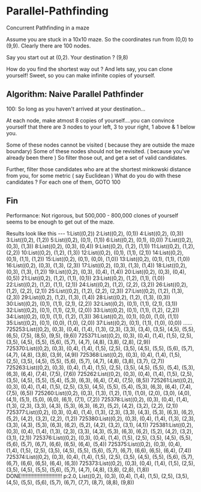 Parallel-Pathfinding
====================

Concurrent Pathfinding in a maze

Assume you are stuck in a 10x10 maze. So the coordinates run from (0,0) to (9,9). Clearly there are 100 nodes.

Say you start out at (0,2).
Your destination ? (9,8)

How do you find the shortest way out ?
And lets say, you can clone yourself!
Sweet, so you can make infinite copies of yourself.

Algorithm: Naive Parallel Pathfinder
---------
100:
So long as you haven't arrived at your destination...

At each node, make atmost 8 copies of yourself....you can convince yourself that there are 3 nodes to your left, 
3 to your right, 1 above & 1 below you.

Some of these nodes cannot be visited ( because they are outside the maze boundary)
Some of these nodes should not be revisited. ( because you've already been there )
So filter those out, and get a set of valid candidates.

Further, filter those candidates who are at the shortest minkowski distance from you, for some metric ( say Euclidean )
What do you do with these candidates ?
For each one of them, GOTO 100

Fin
---------

Performance: Not rigorous, but 500,000 - 800,000 clones of yourself seems to be enough to get out of the maze.

Results look like this ---
1:List((0,2))
2:List((0,2), (0,1))
4:List((0,2), (0,3))
3:List((0,2), (1,2))
5:List((0,2), (0,1), (1,1))
6:List((0,2), (0,1), (0,0))
7:List((0,2), (0,3), (1,3))
8:List((0,2), (0,3), (0,4))
9:List((0,2), (1,2), (1,1))
11:List((0,2), (1,2), (2,2))
10:List((0,2), (1,2), (1,3))
12:List((0,2), (0,1), (1,1), (2,1))
14:List((0,2), (0,1), (1,1), (1,2))
15:List((0,2), (0,1), (0,0), (1,0))
13:List((0,2), (0,1), (1,1), (1,0))
16:List((0,2), (0,3), (1,3), (2,3))
17:List((0,2), (0,3), (1,3), (1,4))
18:List((0,2), (0,3), (1,3), (1,2))
19:List((0,2), (0,3), (0,4), (1,4))
20:List((0,2), (0,3), (0,4), (0,5))
21:List((0,2), (1,2), (1,1), (0,1))
23:List((0,2), (1,2), (1,1), (1,0))
22:List((0,2), (1,2), (1,1), (2,1))
24:List((0,2), (1,2), (2,2), (3,2))
26:List((0,2), (1,2), (2,2), (2,1))
25:List((0,2), (1,2), (2,2), (2,3))
27:List((0,2), (1,2), (1,3), (2,3))
29:List((0,2), (1,2), (1,3), (1,4))
28:List((0,2), (1,2), (1,3), (0,3))
30:List((0,2), (0,1), (1,1), (2,1), (2,2))
32:List((0,2), (0,1), (1,1), (2,1), (3,1))
32:List((0,2), (0,1), (1,1), (2,1), (2,0))
33:List((0,2), (0,1), (1,1), (1,2), (2,2))
34:List((0,2), (0,1), (1,1), (1,2), (1,3))
36:List((0,2), (0,1), (0,0), (1,0), (1,1))
35:List((0,2), (0,1), (0,0), (1,0), (2,0))
37:List((0,2), (0,1), (1,1), (1,0), (0,0))
......
725253:List((0,2), (0,3), (0,4), (1,4), (1,3), (2,3), (3,3), (3,4), (3,5), (4,5), (5,5), (6,5), (7,5), (8,5), (9,5), (9,6))
725371:List((0,2), (0,3), (0,4), (1,4), (1,5), (2,5), (3,5), (4,5), (5,5), (5,6), (5,7), (4,7), (4,8), (3,8), (2,8), (2,9))
725370:List((0,2), (0,3), (0,4), (1,4), (1,5), (2,5), (3,5), (4,5), (5,5), (5,6), (5,7), (4,7), (4,8), (3,8), (3,9), (4,9))
725368:List((0,2), (0,3), (0,4), (1,4), (1,5), (2,5), (3,5), (4,5), (5,5), (5,6), (5,7), (4,7), (4,8), (3,8), (3,7), (2,7))
725263:List((0,2), (0,3), (0,4), (1,4), (1,5), (2,5), (3,5), (4,5), (5,5), (5,4), (5,3), (6,3), (6,4), (7,4), (7,5), (7,6))
725262:List((0,2), (0,3), (0,4), (1,4), (1,5), (2,5), (3,5), (4,5), (5,5), (5,4), (5,3), (6,3), (6,4), (7,4), (7,5), (8,5))
725261:List((0,2), (0,3), (0,4), (1,4), (1,5), (2,5), (3,5), (4,5), (5,5), (5,4), (5,3), (6,3), (6,4), (7,4), (7,5), (6,5))
725260:List((0,2), (0,3), (1,3), (1,2), (1,1), (1,0), (2,0), (3,0), (4,0), (4,1), (5,1), (5,0), (6,0), (6,1), (7,1), (7,2))
725378:List((0,2), (0,3), (0,4), (1,4), (1,3), (2,3), (3,3), (4,3), (5,3), (6,3), (6,2), (5,2), (4,2), (3,2), (2,2), (2,1))
725377:List((0,2), (0,3), (0,4), (1,4), (1,3), (2,3), (3,3), (4,3), (5,3), (6,3), (6,2), (5,2), (4,2), (3,2), (2,2), (1,2))
725380:List((0,2), (0,3), (0,4), (1,4), (1,3), (2,3), (3,3), (4,3), (5,3), (6,3), (6,2), (5,2), (4,2), (3,2), (3,1), (4,1))
725381:List((0,2), (0,3), (0,4), (1,4), (1,3), (2,3), (3,3), (4,3), (5,3), (6,3), (6,2), (5,2), (4,2), (3,2), (3,1), (2,1))
725376:List((0,2), (0,3), (0,4), (1,4), (1,5), (2,5), (3,5), (4,5), (5,5), (5,6), (5,7), (6,7), (6,6), (6,5), (6,4), (5,4))
725375:List((0,2), (0,3), (0,4), (1,4), (1,5), (2,5), (3,5), (4,5), (5,5), (5,6), (5,7), (6,7), (6,6), (6,5), (6,4), (7,4))
725374:List((0,2), (0,3), (0,4), (1,4), (1,5), (2,5), (3,5), (4,5), (5,5), (5,6), (5,7), (6,7), (6,6), (6,5), (6,4), (6,3))
725373:List((0,2), (0,3), (0,4), (1,4), (1,5), (2,5), (3,5), (4,5), (5,5), (5,6), (5,7), (4,7), (4,8), (3,8), (2,8), (1,8))
DONE!!!!!!!!!!!!!!!!!!!!!!!!!!!   p:2.0, List((0,2), (0,3), (0,4), (1,4), (1,5), (2,5), (3,5), (4,5), (5,5), (5,6), (5,7), (6,7), (7,7), (8,7), (8,8), (9,8))














